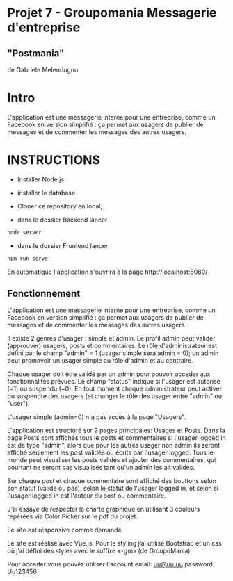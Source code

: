 # Projet 7 - Groupomania Messagerie d'entreprise
## "Postmania"

de Gabriele Melendugno

# Intro

L'application est une messagerie interne pour une entreprise, comme un Facebook en version simplifié : ça permet aux usagers de publier de messages et de commenter les messages des autres usagers. 


# INSTRUCTIONS

- Installer Node.js

- installer le database


- Cloner ce repository en local;

- dans le dossier Backend  lancer 
```bash
node server
```

- dans le dossier Frontend lancer 
```bash
npm run serve
```

En automatique l'application s'ouvrira à la page http://localhost:8080/



## Fonctionnement 

L'application est une messagerie interne pour une entreprise, comme un Facebook en version simplifié : ça permet aux usagers de publier de messages et de commenter les messages des autres usagers. 

Il existe 2 genres d'usager : simple et admin. Le profil admin peut valider (approuver) usagers, posts et commentaires.
Le rôle d'administrateur est défini par le champ "admin" = 1 (usager simple sera admin = 0); un admin peut promovoir un usager simple au rôle d'admin et au contraire.

Chaque usager doit être validé par un admin pour pouvoir acceder aux fonctionnalités prévues. Le champ "status" indique si l'usager est autorisé (=1) ou suspendu (=0). En tout moment chaque administrateur peut activer ou suspendre des usagers (et changer le rôle des usager entre "admin" ou "user").

L'usager simple (admin=0) n'a pas accès à la page "Usagers".

L'application est structuré sur 2 pages principales: Usages et Posts.
Dans la page Posts sont affichés tous le posts et commentaires si l'usager logged in est de type "admin", alors que pour les autres usager non admin ils seront affiché seulement les post validés ou écrits par l'usager logged. 
Tous le monde peut visualiser les posts validés et ajouter des commentaires, qui pourtant ne seront pas visualisés tant qu'un admin les ait validés.

Sur chaque post et chaque commentaire sont affiché des bouttons selon son statut (validé ou pas), selon le statut de l'usager logged in, et selon si l'usager logged in est l'auteur du post ou commentaire.

J'ai essayé de respecter la charte graphique en utilisant 3 couleurs repérées via Color Picker sur le pdf du projet.

Le site est résponsive comme demandé.

Le site est réalisé avec Vue.js. Pour le styling j’ai utilisé Bootstrap et un css où j’ai défini des styles avec le suffixe «-gm» (de GroupoMania)

Pour acceder vous pouvez utiliser l'account
email: uu@uu.uu
password: Uu123456
